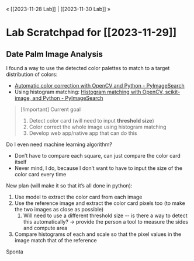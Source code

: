« [[2023-11-28 Lab]] | [[2023-11-30 Lab]] » 
# Lab Scratchpad for [[2023-11-29]]
## Date Palm Image Analysis
I found a way to use the detected color palettes to match to a target distribution of colors:
- [Automatic color correction with OpenCV and Python - PyImageSearch](https://pyimagesearch.com/2021/02/15/automatic-color-correction-with-opencv-and-python/)
- Using histogram matching: [Histogram matching with OpenCV, scikit-image, and Python - PyImageSearch](https://pyimagesearch.com/2021/02/08/histogram-matching-with-opencv-scikit-image-and-python/)

>[!important] Current goal
>1. Detect color card (will need to input **threshold size**)
>2. Color correct the whole image using histogram matching
>3. Develop web app/native app that can do this

Do I even need machine learning algorithm?
- Don’t have to compare each square, can just compare the color card itself
- Never mind, I do, because I don’t want to have to input the size of the color card every time

New plan (will make it so that it’s all done in python):
1. Use model to extract the color card from each image
2. Use the reference image and extract the color card pixels too (to make the two images as close as possible)
	1. Will need to use a different threshold size -- is there a way to detect this automatically? → provide the person a tool to measure the sides and compute area
3. Compare histograms of each and scale so that the pixel values in the image match that of the reference

Sponta